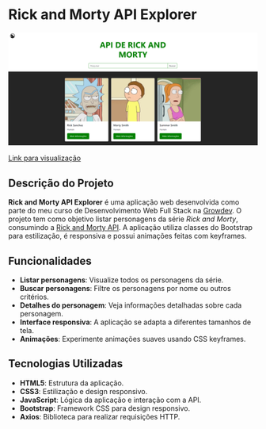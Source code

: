 # Rick and Morty API Explorer

![Captura de tela da aplicação](./src/assets/website.png)

[Link para visualização](https://rick-and-morty-eight-orpin.vercel.app)

## Descrição do Projeto

**Rick and Morty API Explorer** é uma aplicação web desenvolvida como parte do meu curso de Desenvolvimento Web Full Stack na [Growdev](https://www.growdev.com.br/). O projeto tem como objetivo listar personagens da série *Rick and Morty*, consumindo a [Rick and Morty API](https://rickandmortyapi.com). A aplicação utiliza classes do Bootstrap para estilização, é responsiva e possui animações feitas com keyframes.

## Funcionalidades

- **Listar personagens**: Visualize todos os personagens da série.
- **Buscar personagens**: Filtre os personagens por nome ou outros critérios.
- **Detalhes do personagem**: Veja informações detalhadas sobre cada personagem.
- **Interface responsiva**: A aplicação se adapta a diferentes tamanhos de tela.
- **Animações**: Experimente animações suaves usando CSS keyframes.

## Tecnologias Utilizadas

- **HTML5**: Estrutura da aplicação.
- **CSS3**: Estilização e design responsivo.
- **JavaScript**: Lógica da aplicação e interação com a API.
- **Bootstrap**: Framework CSS para design responsivo.
- **Axios**: Biblioteca para realizar requisições HTTP.

